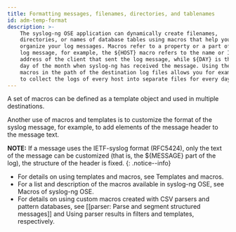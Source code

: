 ```yaml
---
title: Formatting messages, filenames, directories, and tablenames
id: adm-temp-format
description: >-
    The syslog-ng OSE application can dynamically create filenames,
    directories, or names of database tables using macros that help you
    organize your log messages. Macros refer to a property or a part of the
    log message, for example, the ${HOST} macro refers to the name or IP
    address of the client that sent the log message, while ${DAY} is the
    day of the month when syslog-ng has received the message. Using these
    macros in the path of the destination log files allows you for example,
    to collect the logs of every host into separate files for every day.
---
```


A set of macros can be defined as a template object and used in multiple
destinations.

Another use of macros and templates is to customize the format of the
syslog message, for example, to add elements of the message header to
the message text.

**NOTE:** If a message uses the IETF-syslog format (RFC5424), only the text
of the message can be customized (that is, the ${MESSAGE} part of the
log), the structure of the header is fixed.
{: .notice--info}

- For details on using templates and macros, see
    Templates and macros.
- For a list and description of the macros available in syslog-ng OSE,
    see Macros of syslog-ng OSE.
- For details on using custom macros created with CSV parsers and
    pattern databases, see [[parser: Parse and segment structured messages]]
    and Using parser results in filters and templates, respectively.
